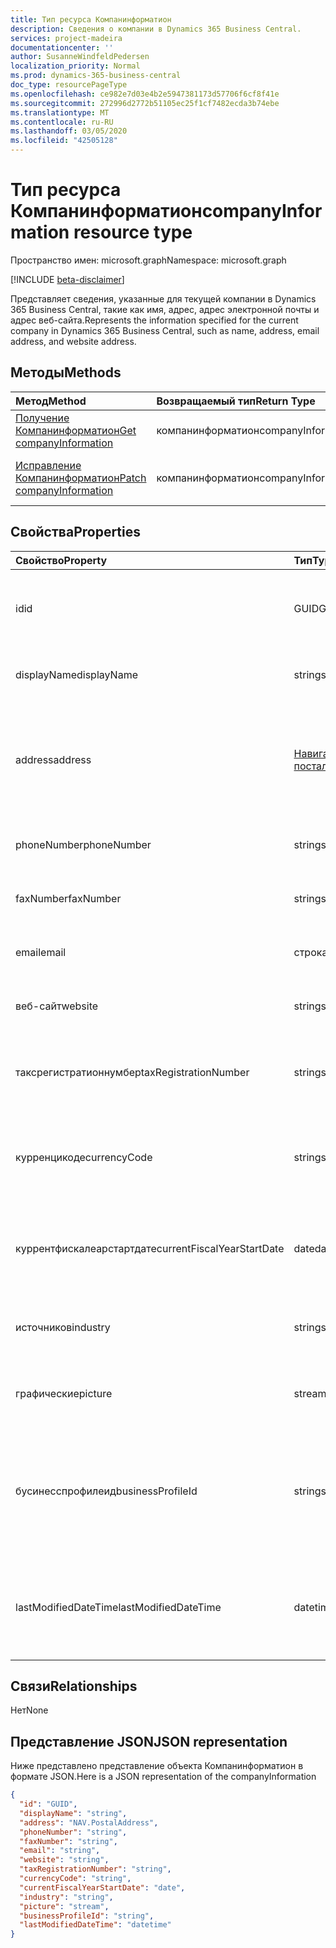 ```yaml
---
title: Тип ресурса Компанинформатион
description: Сведения о компании в Dynamics 365 Business Central.
services: project-madeira
documentationcenter: ''
author: SusanneWindfeldPedersen
localization_priority: Normal
ms.prod: dynamics-365-business-central
doc_type: resourcePageType
ms.openlocfilehash: ce982e7d03e4b2e5947381173d57706f6cf8f41e
ms.sourcegitcommit: 272996d2772b51105ec25f1cf7482ecda3b74ebe
ms.translationtype: MT
ms.contentlocale: ru-RU
ms.lasthandoff: 03/05/2020
ms.locfileid: "42505128"
---
```

# <a name="companyinformation-resource-type"></a><span data-ttu-id="462e6-103">Тип ресурса Компанинформатион</span><span class="sxs-lookup"><span data-stu-id="462e6-103">companyInformation resource type</span></span>

<span data-ttu-id="462e6-104">Пространство имен: microsoft.graph</span><span class="sxs-lookup"><span data-stu-id="462e6-104">Namespace: microsoft.graph</span></span>

[!INCLUDE [beta-disclaimer](../../includes/beta-disclaimer.md)]

<span data-ttu-id="462e6-105">Представляет сведения, указанные для текущей компании в Dynamics 365 Business Central, такие как имя, адрес, адрес электронной почты и адрес веб-сайта.</span><span class="sxs-lookup"><span data-stu-id="462e6-105">Represents the information specified for the current company in Dynamics 365 Business Central, such as name, address, email address, and website address.</span></span>

## <a name="methods"></a><span data-ttu-id="462e6-106">Методы</span><span class="sxs-lookup"><span data-stu-id="462e6-106">Methods</span></span>

| <span data-ttu-id="462e6-107">Метод</span><span class="sxs-lookup"><span data-stu-id="462e6-107">Method</span></span>         | <span data-ttu-id="462e6-108">Возвращаемый тип</span><span class="sxs-lookup"><span data-stu-id="462e6-108">Return Type</span></span>  |<span data-ttu-id="462e6-109">Описание</span><span class="sxs-lookup"><span data-stu-id="462e6-109">Description</span></span>|
|:---------------|:-------------|:----------|
|[<span data-ttu-id="462e6-110">Получение Компанинформатион</span><span class="sxs-lookup"><span data-stu-id="462e6-110">Get companyInformation</span></span>](../api/dynamics-companyinformation-get.md)|<span data-ttu-id="462e6-111">компанинформатион</span><span class="sxs-lookup"><span data-stu-id="462e6-111">companyInformation</span></span>|<span data-ttu-id="462e6-112">Получает сведения о компании.</span><span class="sxs-lookup"><span data-stu-id="462e6-112">Gets a company information.</span></span>|
|[<span data-ttu-id="462e6-113">Исправление Компанинформатион</span><span class="sxs-lookup"><span data-stu-id="462e6-113">Patch companyInformation</span></span>](../api/dynamics-companyinformation-update.md)|<span data-ttu-id="462e6-114">компанинформатион</span><span class="sxs-lookup"><span data-stu-id="462e6-114">companyInformation</span></span>|<span data-ttu-id="462e6-115">Обновляет сведения о компании.</span><span class="sxs-lookup"><span data-stu-id="462e6-115">Updates a company information.</span></span>|


## <a name="properties"></a><span data-ttu-id="462e6-116">Свойства</span><span class="sxs-lookup"><span data-stu-id="462e6-116">Properties</span></span>
| <span data-ttu-id="462e6-117">Свойство</span><span class="sxs-lookup"><span data-stu-id="462e6-117">Property</span></span>     | <span data-ttu-id="462e6-118">Тип</span><span class="sxs-lookup"><span data-stu-id="462e6-118">Type</span></span>      |<span data-ttu-id="462e6-119">Описание</span><span class="sxs-lookup"><span data-stu-id="462e6-119">Description</span></span>                           |
|:-------------|:--------|:-------------------------------------|
|<span data-ttu-id="462e6-120">id</span><span class="sxs-lookup"><span data-stu-id="462e6-120">id</span></span>            |<span data-ttu-id="462e6-121">GUID</span><span class="sxs-lookup"><span data-stu-id="462e6-121">GUID</span></span>|<span data-ttu-id="462e6-122">Уникальный идентификатор компании.</span><span class="sxs-lookup"><span data-stu-id="462e6-122">The unique ID of the company.</span></span> <span data-ttu-id="462e6-123">Не редактируемые.</span><span class="sxs-lookup"><span data-stu-id="462e6-123">Non-editable.</span></span>|
|<span data-ttu-id="462e6-124">displayName</span><span class="sxs-lookup"><span data-stu-id="462e6-124">displayName</span></span>   |<span data-ttu-id="462e6-125">string</span><span class="sxs-lookup"><span data-stu-id="462e6-125">string</span></span>   |<span data-ttu-id="462e6-126">Отображаемое имя компании.</span><span class="sxs-lookup"><span data-stu-id="462e6-126">The company's display name.</span></span>           |
|<span data-ttu-id="462e6-127">address</span><span class="sxs-lookup"><span data-stu-id="462e6-127">address</span></span>       |[<span data-ttu-id="462e6-128">Навигационная. посталаддресс</span><span class="sxs-lookup"><span data-stu-id="462e6-128">NAV.PostalAddress</span></span>](../resources/dynamics-complextypes.md)|<span data-ttu-id="462e6-129">Адрес компании.</span><span class="sxs-lookup"><span data-stu-id="462e6-129">The company's address.</span></span> <span data-ttu-id="462e6-130">Просмотрите сложный тип для получения дополнительных сведений.</span><span class="sxs-lookup"><span data-stu-id="462e6-130">View the complex type for additional detail.</span></span>|
|<span data-ttu-id="462e6-131">phoneNumber</span><span class="sxs-lookup"><span data-stu-id="462e6-131">phoneNumber</span></span>   |<span data-ttu-id="462e6-132">string</span><span class="sxs-lookup"><span data-stu-id="462e6-132">string</span></span>   |<span data-ttu-id="462e6-133">Номер телефона компании.</span><span class="sxs-lookup"><span data-stu-id="462e6-133">The company's telephone number.</span></span>       |
|<span data-ttu-id="462e6-134">faxNumber</span><span class="sxs-lookup"><span data-stu-id="462e6-134">faxNumber</span></span>     |<span data-ttu-id="462e6-135">string</span><span class="sxs-lookup"><span data-stu-id="462e6-135">string</span></span>   |<span data-ttu-id="462e6-136">Номер факса компании.</span><span class="sxs-lookup"><span data-stu-id="462e6-136">The company's fax number.</span></span>             |
|<span data-ttu-id="462e6-137">email</span><span class="sxs-lookup"><span data-stu-id="462e6-137">email</span></span>         |<span data-ttu-id="462e6-138">строка</span><span class="sxs-lookup"><span data-stu-id="462e6-138">string</span></span>   |<span data-ttu-id="462e6-139">Адрес электронной почты компании.</span><span class="sxs-lookup"><span data-stu-id="462e6-139">The company's email address.</span></span>          |
|<span data-ttu-id="462e6-140">веб-сайт</span><span class="sxs-lookup"><span data-stu-id="462e6-140">website</span></span>       |<span data-ttu-id="462e6-141">string</span><span class="sxs-lookup"><span data-stu-id="462e6-141">string</span></span>   |<span data-ttu-id="462e6-142">Адрес веб-сайта компании.</span><span class="sxs-lookup"><span data-stu-id="462e6-142">The company's website address.</span></span>        |
|<span data-ttu-id="462e6-143">таксрегистратионнумбер</span><span class="sxs-lookup"><span data-stu-id="462e6-143">taxRegistrationNumber</span></span>|<span data-ttu-id="462e6-144">string</span><span class="sxs-lookup"><span data-stu-id="462e6-144">string</span></span>|<span data-ttu-id="462e6-145">Регистрационный номер налогоплательщика компании.</span><span class="sxs-lookup"><span data-stu-id="462e6-145">The company's tax registration number.</span></span>|
|<span data-ttu-id="462e6-146">курренцикоде</span><span class="sxs-lookup"><span data-stu-id="462e6-146">currencyCode</span></span>  |<span data-ttu-id="462e6-147">string</span><span class="sxs-lookup"><span data-stu-id="462e6-147">string</span></span>   |<span data-ttu-id="462e6-148">Валюта, в которой компания выполняет бизнес.</span><span class="sxs-lookup"><span data-stu-id="462e6-148">The currency the company does business in.</span></span> <span data-ttu-id="462e6-149">Только для чтения.</span><span class="sxs-lookup"><span data-stu-id="462e6-149">Read-Only.</span></span>|
|<span data-ttu-id="462e6-150">куррентфискалеарстартдате</span><span class="sxs-lookup"><span data-stu-id="462e6-150">currentFiscalYearStartDate</span></span>|<span data-ttu-id="462e6-151">date</span><span class="sxs-lookup"><span data-stu-id="462e6-151">date</span></span>|<span data-ttu-id="462e6-152">Текущая дата начала финансового года компании.</span><span class="sxs-lookup"><span data-stu-id="462e6-152">The company's current fiscal year start date.</span></span> <span data-ttu-id="462e6-153">Только для чтения.</span><span class="sxs-lookup"><span data-stu-id="462e6-153">Read-Only.</span></span>|
|<span data-ttu-id="462e6-154">источников</span><span class="sxs-lookup"><span data-stu-id="462e6-154">industry</span></span>      |<span data-ttu-id="462e6-155">string</span><span class="sxs-lookup"><span data-stu-id="462e6-155">string</span></span>   |<span data-ttu-id="462e6-156">Отрасль, в которой участвует компания.</span><span class="sxs-lookup"><span data-stu-id="462e6-156">The industry the company is part of.</span></span>  |
|<span data-ttu-id="462e6-157">графические</span><span class="sxs-lookup"><span data-stu-id="462e6-157">picture</span></span>       |<span data-ttu-id="462e6-158">stream</span><span class="sxs-lookup"><span data-stu-id="462e6-158">stream</span></span>   |<span data-ttu-id="462e6-159">Логотип компании.</span><span class="sxs-lookup"><span data-stu-id="462e6-159">The company logo.</span></span> <span data-ttu-id="462e6-160">Только для чтения.</span><span class="sxs-lookup"><span data-stu-id="462e6-160">Read-Only.</span></span>          |
|<span data-ttu-id="462e6-161">бусинесспрофилеид</span><span class="sxs-lookup"><span data-stu-id="462e6-161">businessProfileId</span></span>|<span data-ttu-id="462e6-162">string</span><span class="sxs-lookup"><span data-stu-id="462e6-162">string</span></span>|<span data-ttu-id="462e6-163">Идентификатор бизнес-профиля, связанный с компанией "Финансы".</span><span class="sxs-lookup"><span data-stu-id="462e6-163">The business profile ID linked to the Financials company.</span></span> <span data-ttu-id="462e6-164">Только для чтения.</span><span class="sxs-lookup"><span data-stu-id="462e6-164">Read-Only.</span></span>|
|<span data-ttu-id="462e6-165">lastModifiedDateTime</span><span class="sxs-lookup"><span data-stu-id="462e6-165">lastModifiedDateTime</span></span>|<span data-ttu-id="462e6-166">datetime</span><span class="sxs-lookup"><span data-stu-id="462e6-166">datetime</span></span>|<span data-ttu-id="462e6-167">Дата и время последнего изменения компании.</span><span class="sxs-lookup"><span data-stu-id="462e6-167">The last datetime the company was modified.</span></span> <span data-ttu-id="462e6-168">Только для чтения.</span><span class="sxs-lookup"><span data-stu-id="462e6-168">Read-Only.</span></span>|  


## <a name="relationships"></a><span data-ttu-id="462e6-169">Связи</span><span class="sxs-lookup"><span data-stu-id="462e6-169">Relationships</span></span>
<span data-ttu-id="462e6-170">Нет</span><span class="sxs-lookup"><span data-stu-id="462e6-170">None</span></span>

## <a name="json-representation"></a><span data-ttu-id="462e6-171">Представление JSON</span><span class="sxs-lookup"><span data-stu-id="462e6-171">JSON representation</span></span>

<span data-ttu-id="462e6-172">Ниже представлено представление объекта Компанинформатион в формате JSON.</span><span class="sxs-lookup"><span data-stu-id="462e6-172">Here is a JSON representation of the companyInformation</span></span>
```json
{
  "id": "GUID",
  "displayName": "string",
  "address": "NAV.PostalAddress",
  "phoneNumber": "string",
  "faxNumber": "string",
  "email": "string",
  "website": "string",
  "taxRegistrationNumber": "string",
  "currencyCode": "string",
  "currentFiscalYearStartDate": "date",
  "industry": "string",
  "picture": "stream",
  "businessProfileId": "string",
  "lastModifiedDateTime": "datetime"
}

```


